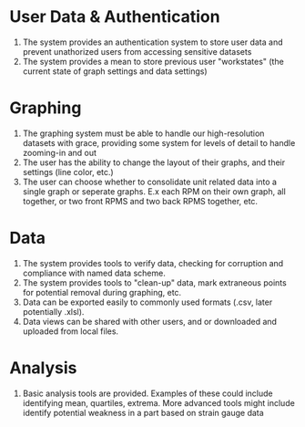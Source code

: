 # User Data & Authentication
1. The system provides an authentication system to store user data and prevent unathorized users from accessing sensitive datasets
1. The system provides a mean to store previous user "workstates" (the current state of graph settings and data settings)

# Graphing
1. The graphing system must be able to handle our high-resolution datasets with grace, providing some system for levels of detail to handle zooming-in and out
1. The user has the ability to change the layout of their graphs, and their settings (line color, etc.)
1. The user can choose whether to consolidate unit related data into a single graph or seperate graphs. E.x each RPM on their own graph, all together, or two front RPMS and two back RPMS together, etc.

# Data
1. The system provides tools to verify data, checking for corruption and compliance with named data scheme.
1. The system provides tools to "clean-up" data, mark extraneous points for potential removal during graphing, etc.
1. Data can be exported easily to commonly used formats (.csv, later potentially .xlsl).
1. Data views can be shared with other users, and or downloaded and uploaded from local files.

# Analysis
1. Basic analysis tools are provided. Examples of these could include identifying mean, quartiles, extrema. More advanced tools might include identify potential weakness in a part based on strain gauge data
